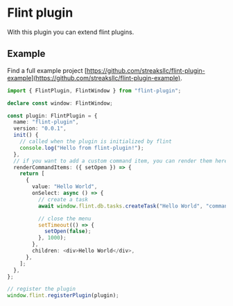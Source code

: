 # Flint plugin

With this plugin you can extend flint plugins.

## Example

Find a full example project [https://github.com/streaksllc/flint-plugin-example](https://github.com/streaksllc/flint-plugin-example).

```typescript
import { FlintPlugin, FlintWindow } from "flint-plugin";

declare const window: FlintWindow;

const plugin: FlintPlugin = {
  name: "flint-plugin",
  version: "0.0.1",
  init() {
    // called when the plugin is initialized by flint
    console.log("Hello from flint-plugin!");
  },
  // if you want to add a custom command item, you can render them here
  renderCommandItems: ({ setOpen }) => {
    return [
      {
        value: "Hello World",
        onSelect: async () => {
          // create a task
          await window.flint.db.tasks.createTask("Hello World", "command menu");

          // close the menu
          setTimeout(() => {
            setOpen(false);
          }, 1000);
        },
        children: <div>Hello World</div>,
      },
    ];
  },
};

// register the plugin
window.flint.registerPlugin(plugin);
```
